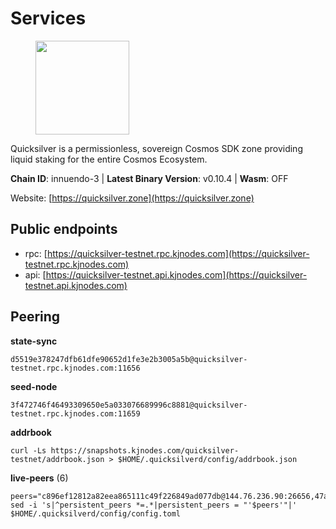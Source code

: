 # Services

<figure><img src="https://raw.githubusercontent.com/kj89/testnet_manuals/main/pingpub/logos/quicksilver.png" width="150" alt=""><figcaption></figcaption></figure>

Quicksilver is a permissionless, sovereign Cosmos SDK zone providing liquid staking for the entire Cosmos Ecosystem.

**Chain ID**: innuendo-3 | **Latest Binary Version**: v0.10.4 | **Wasm**: OFF

Website: [https://quicksilver.zone](https://quicksilver.zone)


## Public endpoints

* rpc: [https://quicksilver-testnet.rpc.kjnodes.com](https://quicksilver-testnet.rpc.kjnodes.com)
* api: [https://quicksilver-testnet.api.kjnodes.com](https://quicksilver-testnet.api.kjnodes.com)

## Peering

**state-sync**

```
d5519e378247dfb61dfe90652d1fe3e2b3005a5b@quicksilver-testnet.rpc.kjnodes.com:11656
```

**seed-node**

```
3f472746f46493309650e5a033076689996c8881@quicksilver-testnet.rpc.kjnodes.com:11659
```

**addrbook**
```
curl -Ls https://snapshots.kjnodes.com/quicksilver-testnet/addrbook.json > $HOME/.quicksilverd/config/addrbook.json
```

**live-peers** (6)
```
peers="c896ef12812a82eea865111c49f226849ad077db@144.76.236.90:26656,47a7fac621a79649519eadbb8deb92d33bb3259b@161.97.82.203:26256,d5519e378247dfb61dfe90652d1fe3e2b3005a5b@65.109.68.190:11656,433f85361545a434ad6b4202e2f373e4894ecf39@142.132.151.99:15619,7d112277450f0a8ef1059e6b334c373a215726ea@23.88.0.170:15619,af8cfa944802a9bd510fc3407950a15e8be86c31@213.239.217.52:30656"
sed -i 's|^persistent_peers *=.*|persistent_peers = "'$peers'"|' $HOME/.quicksilverd/config/config.toml
```
